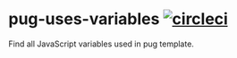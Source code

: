 # pug-uses-variables [![circleci](https://circleci.com/gh/ezhlobo/pug-uses-variables/tree/master.svg)](https://circleci.com/gh/ezhlobo/pug-uses-variables/tree/master)

Find all JavaScript variables used in pug template.
